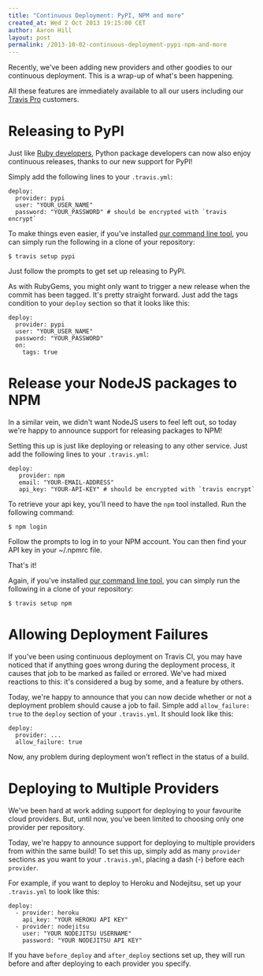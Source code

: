 ```yaml
---
title: "Continuous Deployment: PyPI, NPM and more"
created_at: Wed 2 Oct 2013 19:15:00 CET
author: Aaron Hill
layout: post
permalink: /2013-10-02-continuous-deployment-pypi-npm-and-more
---
```


Recently, we've been adding new providers and other goodies to our continuous deployment.
This is a wrap-up of what's been happening.

All these features are immediately available to all our users including our [Travis Pro](http://travis-ci.com) customers.

# Releasing to PyPI

Just like [Ruby developers](/blog/2013-08-22-let-travis-push-your-rubygems), Python package developers can now also enjoy continuous releases, thanks to our new support for PyPI!

Simply add the following lines to your `.travis.yml`:

    deploy:
      provider: pypi
      user: "YOUR_USER_NAME"
      password: "YOUR_PASSWORD" # should be encrypted with `travis encrypt`

To make things even easier, if you've installed [our command line tool](http://github.com/travis-ci/travis),
you can simply run the following in a clone of your repository:

    $ travis setup pypi

Just follow the prompts to get set up releasing to PyPI.

As with RubyGems, you might only want to trigger a new release when the commit has been tagged. It's pretty straight forward.
Just add the tags condition to your `deploy` section so that it looks like this:

    deploy:
      provider: pypi
      user: "YOUR_USER_NAME"
      password: "YOUR_PASSWORD"
      on:
        tags: true

# Release your NodeJS packages to NPM

In a similar vein, we didn't want NodeJS users to feel left out, so today we're happy to announce support for releasing packages to NPM!

Setting this up is just like deploying or releasing to any other service. Just add the following lines to your `.travis.yml`:

    deploy:
       provider: npm
       email: "YOUR-EMAIL-ADDRESS"
       api_key: "YOUR-API-KEY" # should be encrypted with `travis encrypt`

To retrieve your api key, you'll need to have the `npm` tool installed. Run the following command:

    $ npm login

Follow the prompts to log in to your NPM account. You can then find your API key in your ~/.npmrc file.

That's it!

Again, if you've installed [our command line tool](http://github.com/travis-ci/travis),
you can simply run the following in a clone of your repository:

    $ travis setup npm

# Allowing Deployment Failures

If you've been using continuous deployment on Travis CI, you may have noticed that if anything goes wrong during the deployment process,
it causes that job to be marked as failed or errored. We've had mixed reactions to this: it's considered a bug by some, and a feature by others.

Today, we're happy to announce that you can now decide whether or not a deployment problem should cause a job to fail.
Simple add `allow_failure: true` to the `deploy` section of your `.travis.yml`. It should look like this:

    deploy:
      provider: ...
      allow_failure: true

Now, any problem during deployment won't reflect in the status of a build.

# Deploying to Multiple Providers

We've been hard at work adding support for deploying to your favourite cloud providers. But, until now, you've been limited to choosing only one provider per repository.

Today, we're happy to announce support for deploying to multiple providers from within the same build! To set this up, simply add as many `provider` sections as you want to your `.travis.yml`, placing a dash (-) before each `provider`.

For example, if you want to deploy to Heroku and Nodejitsu, set up your `.travis.yml` to look like this:

    deploy:
      - provider: heroku
        api_key: "YOUR HEROKU API KEY"
      - provider: nodejitsu
        user: "YOUR NODEJITSU USERNAME"
        password: "YOUR NODEJITSU API KEY"

If you have `before_deploy` and `after_deploy` sections set up, they will run before and after deploying to each provider you specify.
